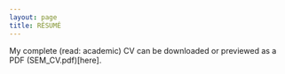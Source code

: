 ```yaml
---
layout: page
title: RÉSUMÉ
---
```


My complete (read: academic) CV can be downloaded or previewed as a PDF (SEM_CV.pdf)[here].
